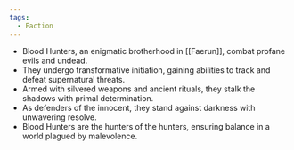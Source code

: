 ```yaml
---
tags:
  - Faction
---
```

- Blood Hunters, an enigmatic brotherhood in [[Faerun]], combat profane evils and undead.
- They undergo transformative initiation, gaining abilities to track and defeat supernatural threats.
- Armed with silvered weapons and ancient rituals, they stalk the shadows with primal determination.
- As defenders of the innocent, they stand against darkness with unwavering resolve.
- Blood Hunters are the hunters of the hunters, ensuring balance in a world plagued by malevolence.